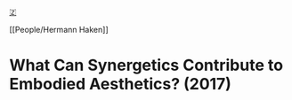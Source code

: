 [🇿](zotero://select/library/items/3JRHXXSK)

[[People/Hermann Haken]] 
# What Can Synergetics Contribute to Embodied Aesthetics? (2017)

